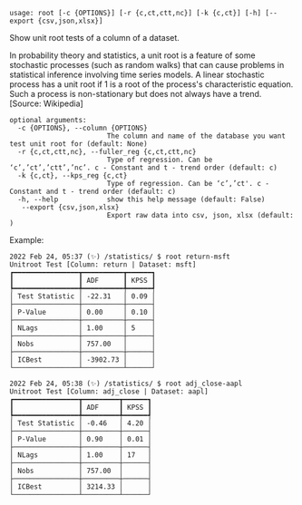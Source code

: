 ```
usage: root [-c {OPTIONS}] [-r {c,ct,ctt,nc}] [-k {c,ct}] [-h] [--export {csv,json,xlsx}]
```

Show unit root tests of a column of a dataset.

In probability theory and statistics, a unit root is a feature of some stochastic processes (such as random walks) that can cause problems in statistical inference involving time series models. A linear stochastic process has a unit root if 1 is a root of the process's characteristic equation. Such a process is non-stationary but does not always have a trend. [Source: Wikipedia]

```
optional arguments:
  -c {OPTIONS}, --column {OPTIONS}
                        The column and name of the database you want test unit root for (default: None)
  -r {c,ct,ctt,nc}, --fuller_reg {c,ct,ctt,nc}
                        Type of regression. Can be ‘c’,’ct’,’ctt’,’nc’. c - Constant and t - trend order (default: c)
  -k {c,ct}, --kps_reg {c,ct}
                        Type of regression. Can be ‘c’,’ct'. c - Constant and t - trend order (default: c)
  -h, --help            show this help message (default: False)
   --export {csv,json,xlsx}
                        Export raw data into csv, json, xlsx (default: )
```

Example:
```
2022 Feb 24, 05:37 (✨) /statistics/ $ root return-msft
Unitroot Test [Column: return | Dataset: msft]
┏━━━━━━━━━━━━━━━━┳━━━━━━━━━━┳━━━━━━┓
┃                ┃ ADF      ┃ KPSS ┃
┡━━━━━━━━━━━━━━━━╇━━━━━━━━━━╇━━━━━━┩
│ Test Statistic │ -22.31   │ 0.09 │
├────────────────┼──────────┼──────┤
│ P-Value        │ 0.00     │ 0.10 │
├────────────────┼──────────┼──────┤
│ NLags          │ 1.00     │ 5    │
├────────────────┼──────────┼──────┤
│ Nobs           │ 757.00   │      │
├────────────────┼──────────┼──────┤
│ ICBest         │ -3902.73 │      │
└────────────────┴──────────┴──────┘

2022 Feb 24, 05:38 (✨) /statistics/ $ root adj_close-aapl
Unitroot Test [Column: adj_close | Dataset: aapl]
┏━━━━━━━━━━━━━━━━┳━━━━━━━━━┳━━━━━━┓
┃                ┃ ADF     ┃ KPSS ┃
┡━━━━━━━━━━━━━━━━╇━━━━━━━━━╇━━━━━━┩
│ Test Statistic │ -0.46   │ 4.20 │
├────────────────┼─────────┼──────┤
│ P-Value        │ 0.90    │ 0.01 │
├────────────────┼─────────┼──────┤
│ NLags          │ 1.00    │ 17   │
├────────────────┼─────────┼──────┤
│ Nobs           │ 757.00  │      │
├────────────────┼─────────┼──────┤
│ ICBest         │ 3214.33 │      │
└────────────────┴─────────┴──────┘
```
